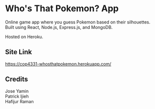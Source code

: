 # Who's That Pokemon? App
Online game app where you guess Pokemon based on their silhouettes.
Built using React, Node.js, Express.js, and MongoDB.

Hosted on Heroku.

## Site Link
https://cop4331-whosthatpokemon.herokuapp.com/

## Credits
Jose Yamin<br>
Patrick Ijieh<br> 
Hafijur Raman<br>
